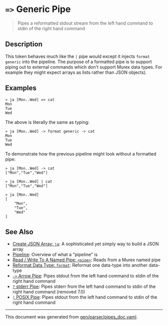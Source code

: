 # `=>` Generic Pipe

> Pipes a reformatted stdout stream from the left hand command to stdin of the right hand command

## Description

This token behaves much like the `|` pipe would except it injects `format
generic` into the pipeline. The purpose of a formatted pipe is to support
piping out to external commands which don't support Murex data types. For
example they might expect arrays as lists rather than JSON objects).



## Examples

```
» ja [Mon..Wed] => cat
Mon
Tue
Wed
```

The above is literally the same as typing:

```
» ja [Mon..Wed] -> format generic -> cat
Mon
Tue
Wed
```

To demonstrate how the previous pipeline might look without a formatted pipe:

```
» ja [Mon..Wed] -> cat
["Mon","Tue","Wed"]

» ja [Mon..Wed] | cat
["Mon","Tue","Wed"]

» ja [Mon..Wed]
[
    "Mon",
    "Tue",
    "Wed"
]
```

## See Also

* [Create JSON Array: `ja`](../commands/ja.md):
  A sophisticated yet simply way to build a JSON array
* [Pipeline](../user-guide/pipeline.md):
  Overview of what a "pipeline" is
* [Read / Write To A Named Pipe: `<pipe>`](../parser/namedpipe.md):
  Reads from a Murex named pipe
* [Reformat Data Type: `format`](../commands/format.md):
  Reformat one data-type into another data-type
* [`->` Arrow Pipe](../parser/pipe-arrow.md):
  Pipes stdout from the left hand command to stdin of the right hand command
* [`?` stderr Pipe](../deprecated/pipe-err.md):
  Pipes stderr from the left hand command to stdin of the right hand command (removed 7.0)
* [`|` POSIX Pipe](../parser/pipe-posix.md):
  Pipes stdout from the left hand command to stdin of the right hand command

<hr/>

This document was generated from [gen/parser/pipes_doc.yaml](https://github.com/lmorg/murex/blob/master/gen/parser/pipes_doc.yaml).